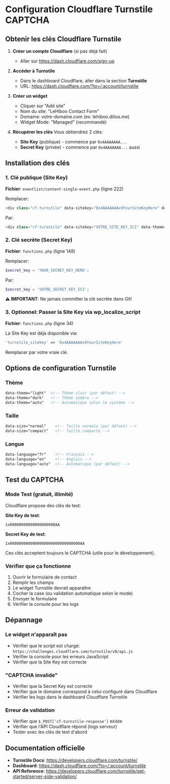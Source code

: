 # Configuration Cloudflare Turnstile CAPTCHA

## Obtenir les clés Cloudflare Turnstile

1. **Créer un compte Cloudflare** (si pas déjà fait)
   - Aller sur https://dash.cloudflare.com/sign-up

2. **Accéder à Turnstile**
   - Dans le dashboard Cloudflare, aller dans la section **Turnstile**
   - URL: https://dash.cloudflare.com/?to=/:account/turnstile

3. **Créer un widget**
   - Cliquer sur "Add site"
   - Nom du site: "LeHiboo Contact Form"
   - Domaine: votre-domaine.com (ex: lehiboo.dilios.me)
   - Widget Mode: "Managed" (recommandé)

4. **Récupérer les clés**
   Vous obtiendrez 2 clés:
   - **Site Key** (publique) - commence par `0x4AAAAAAA...`
   - **Secret Key** (privée) - commence par `0x4AAAAAAA...` aussi

## Installation des clés

### 1. Clé publique (Site Key)

**Fichier**: `eventlist/content-single-event.php` (ligne 222)

Remplacer:
```php
<div class="cf-turnstile" data-sitekey="0x4AAAAAAAx9YourSiteKeyHere" data-theme="light"></div>
```

Par:
```php
<div class="cf-turnstile" data-sitekey="VOTRE_SITE_KEY_ICI" data-theme="light"></div>
```

### 2. Clé secrète (Secret Key)

**Fichier**: `functions.php` (ligne 148)

Remplacer:
```php
$secret_key = 'YOUR_SECRET_KEY_HERE';
```

Par:
```php
$secret_key = 'VOTRE_SECRET_KEY_ICI';
```

**⚠️ IMPORTANT**: Ne jamais committer la clé secrète dans Git!

### 3. Optionnel: Passer la Site Key via wp_localize_script

**Fichier**: `functions.php` (ligne 34)

La Site Key est déjà disponible via:
```php
'turnstile_sitekey' => '0x4AAAAAAAx9YourSiteKeyHere'
```

Remplacer par votre vraie clé.

## Options de configuration Turnstile

### Thème
```html
data-theme="light"  <!-- Thème clair (par défaut) -->
data-theme="dark"   <!-- Thème sombre -->
data-theme="auto"   <!-- Automatique selon le système -->
```

### Taille
```html
data-size="normal"    <!-- Taille normale (par défaut) -->
data-size="compact"   <!-- Taille compacte -->
```

### Langue
```html
data-language="fr"    <!-- Français -->
data-language="en"    <!-- Anglais -->
data-language="auto"  <!-- Automatique (par défaut) -->
```

## Test du CAPTCHA

### Mode Test (gratuit, illimité)
Cloudflare propose des clés de test:

**Site Key de test**:
```
1x00000000000000000000AA
```

**Secret Key de test**:
```
1x0000000000000000000000000000000AA
```

Ces clés acceptent toujours le CAPTCHA (utile pour le développement).

### Vérifier que ça fonctionne

1. Ouvrir le formulaire de contact
2. Remplir les champs
3. Le widget Turnstile devrait apparaître
4. Cocher la case (ou validation automatique selon le mode)
5. Envoyer le formulaire
6. Vérifier la console pour les logs

## Dépannage

### Le widget n'apparaît pas
- Vérifier que le script est chargé: `https://challenges.cloudflare.com/turnstile/v0/api.js`
- Vérifier la console pour les erreurs JavaScript
- Vérifier que la Site Key est correcte

### "CAPTCHA invalide"
- Vérifier que la Secret Key est correcte
- Vérifier que le domaine correspond à celui configuré dans Cloudflare
- Vérifier les logs dans le dashboard Cloudflare Turnstile

### Erreur de validation
- Vérifier que `$_POST['cf-turnstile-response']` existe
- Vérifier que l'API Cloudflare répond (logs serveur)
- Tester avec les clés de test d'abord

## Documentation officielle

- **Turnstile Docs**: https://developers.cloudflare.com/turnstile/
- **Dashboard**: https://dash.cloudflare.com/?to=/:account/turnstile
- **API Reference**: https://developers.cloudflare.com/turnstile/get-started/server-side-validation/

